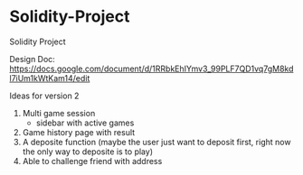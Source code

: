 # Solidity-Project
Solidity Project

Design Doc:
https://docs.google.com/document/d/1RRbkEhIYmv3_99PLF7QD1vq7gM8kdl7iUm1kWtKam14/edit


Ideas for version 2

1. Multi game session
	- sidebar with active games
2. Game history page with result
3. A deposite function (maybe the user just want to deposit first, right now the only way to deposite is to play)
4. Able to challenge friend with address
